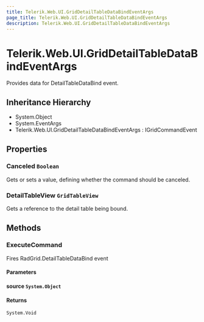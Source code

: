 ```yaml
---
title: Telerik.Web.UI.GridDetailTableDataBindEventArgs
page_title: Telerik.Web.UI.GridDetailTableDataBindEventArgs
description: Telerik.Web.UI.GridDetailTableDataBindEventArgs
---
```


# Telerik.Web.UI.GridDetailTableDataBindEventArgs

Provides data for DetailTableDataBind event.

## Inheritance Hierarchy

* System.Object
* System.EventArgs
* Telerik.Web.UI.GridDetailTableDataBindEventArgs : IGridCommandEvent

## Properties

###  Canceled `Boolean`

Gets or sets a value, defining whether the command should be canceled.

###  DetailTableView `GridTableView`

Gets a reference to the detail table being bound.

## Methods

###  ExecuteCommand

Fires RadGrid.DetailTableDataBind event

#### Parameters

#### source `System.Object`

#### Returns

`System.Void` 

